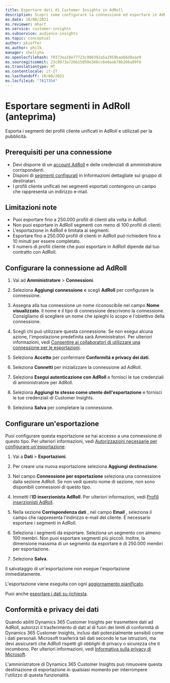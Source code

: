 ```yaml
---
title: Esportare dati di Customer Insights in AdRoll
description: Scopri come configurare la connessione ed esportare in AdRoll.
ms.date: 10/08/2021
ms.reviewer: mhart
ms.service: customer-insights
ms.subservice: audience-insights
ms.topic: conceptual
author: pkieffer
ms.author: philk
manager: shellyha
ms.openlocfilehash: f9373ea18e77723c988392a5a2959baa66d8eae9
ms.sourcegitcommit: 23c8973a726b15050e368cc6e0aab78b266a89f6
ms.translationtype: HT
ms.contentlocale: it-IT
ms.lasthandoff: 10/08/2021
ms.locfileid: "7617354"
---
```

# <a name="export-segments-to-adroll-preview"></a>Esportare segmenti in AdRoll (anteprima)

Esporta i segmenti dei profili cliente unificati in AdRoll e utilizzali per la pubblicità. 

## <a name="prerequisites-for-a-connection"></a>Prerequisiti per una connessione

-   Devi disporre di un [account AdRoll](https://www.adroll.com/) e delle credenziali di amministratore corrispondenti.
-   Disponi di [segmenti configurati](segments.md) in Informazioni dettagliate sul gruppo di destinatari.
-   I profili cliente unificati nei segmenti esportati contengono un campo che rappresenta un indirizzo e-mail.

## <a name="known-limitations"></a>Limitazioni note

- Puoi esportare fino a 250.000 profili di clienti alla volta in AdRoll.
- Non puoi esportare in AdRoll segmenti con meno di 100 profili di clienti. 
- L'esportazione in AdRoll è limitata ai segmenti.
- Esportare fino a 250.000 profili di clienti in AdRoll può richiedere fino a 10 minuti per essere completato. 
- Il numero di profili cliente che puoi esportare in AdRoll dipende dal tuo contratto con AdRoll.

## <a name="set-up-connection-to-adroll"></a>Configurare la connessione ad AdRoll

1. Vai ad **Amministratore** > **Connessioni**.

1. Seleziona **Aggiungi connessione** e scegli **AdRoll** per configurare la connessione.

1. Assegna alla tua connessione un nome riconoscibile nel campo **Nome visualizzato**. Il nome e il tipo di connessione descrivono la connessione. Consigliamo di scegliere un nome che spieghi lo scopo e l'obiettivo della connessione.

1. Scegli chi può utilizzare questa connessione. Se non esegui alcuna azione, l'impostazione predefinita sarà Amministratori. Per ulteriori informazioni, vedi [Consentire ai collaboratori di utilizzare una connessione per le esportazioni](connections.md#allow-contributors-to-use-a-connection-for-exports).

1. Seleziona **Accetto** per confermare **Conformità e privacy dei dati**.

1. Seleziona **Connetti** per inizializzare la connessione ad AdRoll.

1. Seleziona **Esegui autenticazione con AdRoll** e fornisci le tue credenziali di amministratore per AdRoll. 

1. Seleziona **Aggiungi te stesso come utente dell'esportazione** e fornisci le tue credenziali di Customer Insights.

1. Seleziona **Salva** per completare la connessione.

## <a name="configure-an-export"></a>Configurare un'esportazione

Puoi configurare questa esportazione se hai accesso a una connessione di questo tipo. Per ulteriori informazioni, vedi [Autorizzazioni necessarie per configurare un'esportazione](export-destinations.md#set-up-a-new-export).

1. Vai a **Dati** > **Esportazioni**.

1. Per creare una nuova esportazione seleziona **Aggiungi destinazione**.

1. Nel campo **Connessione per esportazione** seleziona una connessione dalla sezione AdRoll. Se non vedi questo nome di sezione, non sono disponibili connessioni di questo tipo.

1. Immetti l'**ID inserzionista AdRoll**. Per ulteriori informazioni, vedi [Profili inserzionisti AdRoll](https://help.adroll.com/hc/articles/212011838-Advertiser-Profiles).

1. Nella sezione **Corrispondenza dati** , nel campo **Email** , seleziona il campo che rappresenta l'indirizzo e-mail del cliente. È necessario esportare i segmenti in AdRoll.

1. Seleziona i segmenti da esportare. Seleziona un segmento con almeno 100 membri. Non puoi esportare segmenti più piccoli. Inoltre, la dimensione massima di un segmento da esportare è di 250.000 membri per esportazione. 

1. Seleziona **Salva**.

Il salvataggio di un'esportazione non esegue l'esportazione immediatamente.

L'esportazione viene eseguita con ogni [aggiornamento pianificato](system.md#schedule-tab). 

Puoi anche [esportare i dati su richiesta](export-destinations.md#run-exports-on-demand). 


## <a name="data-privacy-and-compliance"></a>Conformità e privacy dei dati

Quando abiliti Dynamics 365 Customer Insights per trasmettere dati ad AdRoll, autorizzi il trasferimento di dati al di fuori dei limiti di conformità di Dynamics 365 Customer Insights, inclusi dati potenzialmente sensibili come i dati personali. Microsoft trasferirà tali dati secondo le tue istruzioni, ma devi assicurarti che AdRoll rispetti gli obblighi di privacy o sicurezza che ti incombono. Per ulteriori informazioni, vedi [Informativa sulla privacy di Microsoft](https://go.microsoft.com/fwlink/?linkid=396732).

L'amministratore di Dynamics 365 Customer Insights può rimuovere questa destinazione di esportazione in qualsiasi momento per interrompere l'utilizzo di questa funzionalità.
